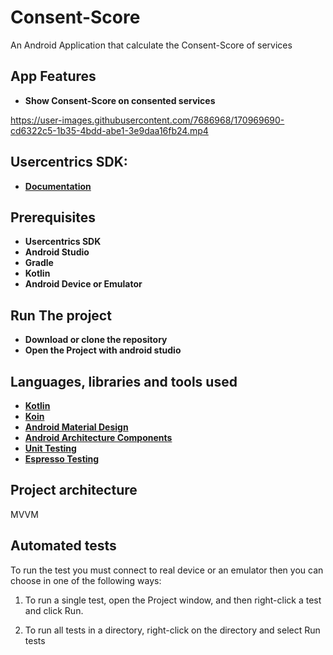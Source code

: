 # Consent-Score

An Android Application that calculate the Consent-Score of services



## App Features 
* __Show Consent-Score on consented services__

https://user-images.githubusercontent.com/7686968/170969690-cd6322c5-1b35-4bdd-abe1-3e9daa16fb24.mp4

## Usercentrics SDK:
* __[Documentation](https://docs.usercentrics.com/cmp_in_app_sdk/latest/)__

## Prerequisites
* __Usercentrics SDK__
* __Android Studio__
* __Gradle__
* __Kotlin__
* __Android Device or Emulator__

## Run The project
* __Download or clone the repository__
* __Open the Project with android studio__

## Languages, libraries and tools used
* __[Kotlin](https://developer.android.com/kotlin)__
* __[Koin](https://github.com/InsertKoinIO/koin)__
* __[Android Material Design](https://material.io/components/)__
* __[Android Architecture Components](https://developer.android.com/topic/libraries/architecture/index.html)__
* __[Unit Testing](https://developer.android.com/training/testing/local-tests)__
* __[Espresso Testing](http://developer.android.com/training/testing/espresso)__

## Project architecture
MVVM

## Automated tests
To run the test you must connect to real device or an emulator then you can choose in one of the following ways:

1. To run a single test, open the Project window, and then right-click a test and click Run.

2. To run all tests in a directory, right-click on the directory and select Run tests








